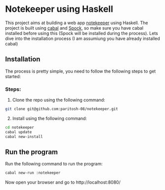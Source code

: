 # Notekeeper using Haskell

This project aims at building a web app [notekeeper](https://haskell-at-work.com/episodes/2018-04-09-your-first-web-application-with-spock.html) using Haskell. The project is built using [cabal](https://www.haskell.org/cabal/#install-upgrade) and [Spock](https://www.spock.li/), so make sure you have cabal installed before using this (Spock will be installed during the process). Lets dive into the installation process (I am assumiung you have already installed cabal)

## Installation
The process is pretty simple, you need to follow the following steps to get started:
### Steps:
1. Clone the repo using the following command:
``` bash
git clone git@github.com:paritosh-08/notekeeper.git
```
2. Install using the following command:
``` bash
cd notekeeper
cabal update
cabal new-install
```

## Run the program
Run the following command to run the program:
``` bash
cabal new-run :notekeeper
```
Now open your browser and go to http://localhost:8080/